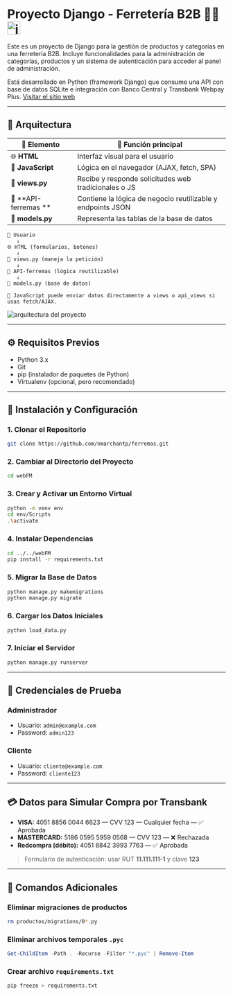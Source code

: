 <h1>Proyecto Django - Ferretería B2B 👨‍💼<img src="https://github.com/user-attachments/assets/c78f78e6-bec6-44ab-a08a-f8258d0de698" alt="imagen del proyecto" width="30" height="30" /></h1>

Este es un proyecto de Django para la gestión de productos y categorías en una ferretería B2B.
Incluye funcionalidades para la administración de categorías, productos y un sistema de autenticación
para acceder al panel de administración.

Está desarrollado en Python (framework Django) que consume una API con base de datos SQLite e integración con Banco Central y Transbank Webpay Plus.
<a href="https://github.com/nmarchantp/API-ferremas_">Visitar el sitio web</a>



---

## 🧱 Arquitectura

| 🧹 Elemento          | 📌 Función principal                                        |
| -------------------- | ----------------------------------------------------------- |
| 🌐 **HTML**          | Interfaz visual para el usuario                             |
| 🧠 **JavaScript**    | Lógica en el navegador (AJAX, fetch, SPA)                   |
| 🥭 **views.py**      | Recibe y responde solicitudes web tradicionales o JS        |
| 🔁 **API-ferremas ** | Contiene la lógica de negocio reutilizable y endpoints JSON |
| 📃 **models.py**     | Representa las tablas de la base de datos                   |

```
🧍 Usuario
   ↓
🌐 HTML (formularios, botones)
   ↓
🥭 views.py (maneja la petición)
   ↓
🔁 API-ferremas (lógica reutilizable)
   ↓
📃 models.py (base de datos)

📆 JavaScript puede enviar datos directamente a views o api_views si usas fetch/AJAX.
```

![arquitectura del proyecto](https://github.com/user-attachments/assets/b27042be-9270-442b-a409-c8e0595d6bf0)

---

## ⚙️ Requisitos Previos

* Python 3.x
* Git
* pip (instalador de paquetes de Python)
* Virtualenv (opcional, pero recomendado)

---

## 🚀 Instalación y Configuración

### 1. Clonar el Repositorio

```bash
git clone https://github.com/nmarchantp/ferremas.git
```

### 2. Cambiar al Directorio del Proyecto

```bash
cd webFM
```

### 3. Crear y Activar un Entorno Virtual

```bash
python -m venv env
cd env/Scripts
.\activate
```

### 4. Instalar Dependencias

```bash
cd ../../webFM
pip install -r requirements.txt
```

### 5. Migrar la Base de Datos

```bash
python manage.py makemigrations
python manage.py migrate
```

### 6. Cargar los Datos Iniciales

```bash
python load_data.py
```

### 7. Iniciar el Servidor

```bash
python manage.py runserver
```

---

## 🔐 Credenciales de Prueba

### Administrador

* Usuario: `admin@example.com`
* Password: `admin123`

### Cliente

* Usuario: `cliente@example.com`
* Password: `cliente123`

---

## 💳 Datos para Simular Compra por Transbank

* **VISA:** 4051 8856 0044 6623 — CVV 123 — Cualquier fecha — ✅ Aprobada
* **MASTERCARD:** 5186 0595 5959 0568 — CVV 123 — ❌ Rechazada
* **Redcompra (débito):** 4051 8842 3993 7763 — ✅ Aprobada

> Formulario de autenticación: usar RUT **11.111.111-1** y clave **123**

---

## 🧰 Comandos Adicionales

### Eliminar migraciones de productos

```bash
rm productos/migrations/0*.py
```

### Eliminar archivos temporales `.pyc`

```powershell
Get-ChildItem -Path . -Recurse -Filter "*.pyc" | Remove-Item
```

### Crear archivo `requirements.txt`

```bash
pip freeze > requirements.txt
```
